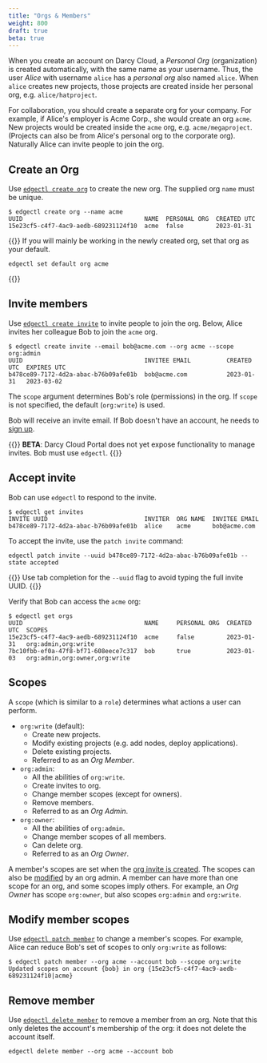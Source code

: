 ```yaml
---
title: "Orgs & Members"
weight: 800
draft: true
beta: true
---
```

When you create an account on Darcy Cloud, a _Personal Org_ (organization) is created automatically,
with the same name as your username. Thus, the user _Alice_ with username `alice`
has a _personal org_ also named `alice`. When `alice` creates new projects,
those projects are created inside
her personal org, e.g. `alice/hatproject`.

For collaboration, you should create a separate org for your company.
For example, if Alice's employer is Acme Corp., she would create an org `acme`. New
projects would be created inside the `acme` org, e.g. `acme/megaproject`. (Projects can also be
from Alice's personal org to the corporate org).
Naturally Alice can invite people to join the org.

## Create an Org

Use [`edgectl create org`](/docs/cloud/edgectl/create-org) to create the new org.
The supplied org `name` must be unique.

```shell
$ edgectl create org --name acme
UUID                                  NAME  PERSONAL ORG  CREATED UTC
15e23cf5-c4f7-4ac9-aedb-689231124f10  acme  false         2023-01-31
```

{{<info>}}
If you will mainly be working in the newly created org, set that org
as your default.

```shell
edgectl set default org acme
```

{{</info>}}

## Invite members

Use [`edgectl create invite`](/docs/cloud/edgectl/create-invite) to invite people
to join the org. Below, Alice invites her colleague Bob to join the `acme` org.

```shell
$ edgectl create invite --email bob@acme.com --org acme --scope org:admin
UUID                                  INVITEE EMAIL          CREATED UTC  EXPIRES UTC
b478ce89-7172-4d2a-abac-b76b09afe01b  bob@acme.com           2023-01-31   2023-03-02
```

The `scope` argument determines Bob's role (permissions) in the org. If `scope` is
not specified, the default (`org:write`) is used.

Bob will receive an invite email. If Bob doesn't have an account, he needs
to [sign up](https://cloud.darcy.ai).

{{<warning>}}
**BETA**: Darcy Cloud Portal does not yet expose functionality to manage invites. Bob
must use `edgectl`.
{{</warning>}}

## Accept invite

Bob can use `edgectl` to respond to the invite.

```shell
$ edgectl get invites
INVITE UUID                           INVITER  ORG NAME  INVITEE EMAIL
b478ce89-7172-4d2a-abac-b76b09afe01b  alice    acme      bob@acme.com
```

To accept the invite, use the `patch invite` command:

```shell
edgectl patch invite --uuid b478ce89-7172-4d2a-abac-b76b09afe01b --state accepted
```

{{<info>}}
Use tab completion for the `--uuid` flag to avoid typing the full invite UUID.
{{</info>}}

Verify that Bob can access the `acme` org:

```shell
$ edgectl get orgs
UUID                                  NAME     PERSONAL ORG  CREATED UTC  SCOPES
15e23cf5-c4f7-4ac9-aedb-689231124f10  acme     false         2023-01-31   org:admin,org:write
7bc10fbb-ef0a-47f8-bf71-608eece7c317  bob      true          2023-01-03   org:admin,org:owner,org:write
```

## Scopes

A `scope` (which is similar to a `role`) determines what
actions a user can perform.

- `org:write` (default):
  - Create new projects.
  - Modify existing projects (e.g. add nodes, deploy applications).
  - Delete existing projects.
  - Referred to as an _Org Member_.
- `org:admin`:
  - All the abilities of `org:write`.
  - Create invites to org.
  - Change member scopes (except for owners).
  - Remove members.
  - Referred to as an _Org Admin_.
- `org:owner`:
  - All the abilities of `org:admin`.
  - Change member scopes of all members.
  - Can delete org.
  - Referred to as an _Org Owner_.

A member's scopes are set when the [org invite is created](/docs/cloud/edgectl/create-invite).
The scopes can also be [modified](/docs/cloud/edgectl/patch-member/) by an org admin. A member
can have more than one scope for an org, and some scopes imply others. For example,
an _Org Owner_ has scope `org:owner`, but also scopes `org:admin` and `org:write`.

## Modify member scopes

Use [`edgectl patch member`](/docs/cloud/edgectl/patch-member) to change a member's scopes. For example, Alice can
reduce Bob's set of scopes to only `org:write` as follows:

```shell
$ edgectl patch member --org acme --account bob --scope org:write
Updated scopes on account {bob} in org {15e23cf5-c4f7-4ac9-aedb-689231124f10|acme}
```

## Remove member

Use [`edgectl delete member`](/docs/cloud/edgectl/delete-member) to remove a member from an org. Note that this only deletes
the account's membership of the org: it does not delete the account itself.

```shell
edgectl delete member --org acme --account bob
```
